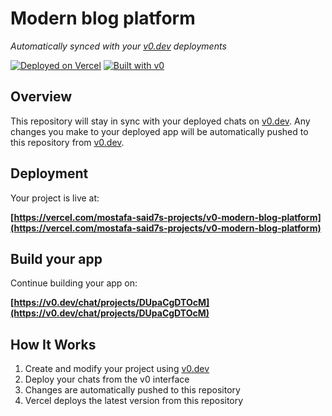 # Modern blog platform

*Automatically synced with your [v0.dev](https://v0.dev) deployments*

[![Deployed on Vercel](https://img.shields.io/badge/Deployed%20on-Vercel-black?style=for-the-badge&logo=vercel)](https://vercel.com/mostafa-said7s-projects/v0-modern-blog-platform)
[![Built with v0](https://img.shields.io/badge/Built%20with-v0.dev-black?style=for-the-badge)](https://v0.dev/chat/projects/DUpaCgDTOcM)

## Overview

This repository will stay in sync with your deployed chats on [v0.dev](https://v0.dev).
Any changes you make to your deployed app will be automatically pushed to this repository from [v0.dev](https://v0.dev).

## Deployment

Your project is live at:

**[https://vercel.com/mostafa-said7s-projects/v0-modern-blog-platform](https://vercel.com/mostafa-said7s-projects/v0-modern-blog-platform)**

## Build your app

Continue building your app on:

**[https://v0.dev/chat/projects/DUpaCgDTOcM](https://v0.dev/chat/projects/DUpaCgDTOcM)**

## How It Works

1. Create and modify your project using [v0.dev](https://v0.dev)
2. Deploy your chats from the v0 interface
3. Changes are automatically pushed to this repository
4. Vercel deploys the latest version from this repository
